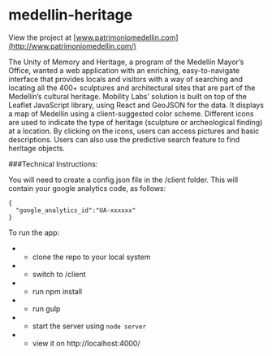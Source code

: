 # medellin-heritage

View the project at [www.patrimoniomedellin.com](http://www.patrimoniomedellin.com/)

The Unity of Memory and Heritage, a program of the Medellín Mayor’s Office, wanted a web application with an enriching, easy-to-navigate interface that provides locals and visitors with a way of searching and locating all the 400+ sculptures and architectural sites that are part of the Medellín’s cultural heritage. Mobility Labs' solution is built on top of the Leaflet JavaScript library, using React and GeoJSON for the data. It displays a map of Medellín using a client-suggested color scheme. Different icons are used to indicate the type of heritage (sculpture or archeological finding) at a location. By clicking on the icons, users can access pictures and basic descriptions. Users can also use the predictive search feature to find heritage objects.

###Technical Instructions:

You will need to create a config.json file in the /client folder.  This will contain your google analytics code, as follows: 

```
{
  "google_analytics_id":"UA-xxxxxx"
}
```

To run the app: 

* - clone the repo to your local system
* - switch to /client
* - run npm install
* - run gulp
* - start the server using `node server`
* - view it on http://localhost:4000/